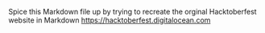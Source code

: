 Spice this Markdown file up by trying to recreate the orginal Hacktoberfest website in Markdown https://hacktoberfest.digitalocean.com
